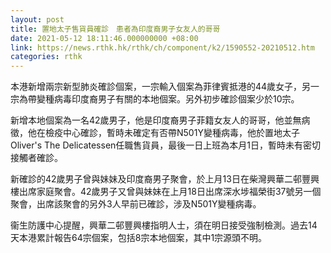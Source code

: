 ```yaml
---
layout: post
title: 置地太子售貨員確診　患者為印度裔男子女友人的哥哥
date: 2021-05-12 18:11:46.000000000 +08:00
link: https://news.rthk.hk/rthk/ch/component/k2/1590552-20210512.htm
categories: rthk
---
```


本港新增兩宗新型肺炎確診個案，一宗輸入個案為菲律賓抵港的44歲女子，另一宗為帶變種病毒印度裔男子有關的本地個案。另外初步確診個案少於10宗。

新增本地個案為一名42歲男子，他是印度裔男子菲籍女友人的哥哥，他並無病徵，他在檢疫中心確診，暫時未確定有否帶N501Y變種病毒，他於置地太子Oliver's The Delicatessen任職售貨員，最後一日上班為本月1日，暫時未有密切接觸者確診。

新確診的42歲男子曾與妹妹及印度裔男子聚會，於上月13日在柴灣興華二邨豐興樓出席家庭聚會。42歲男子又曾與妹妹在上月18日出席深水埗福榮街37號另一個聚會，出席該聚會的另外3人早前已確診，涉及N501Y變種病毒。

衞生防護中心提醒，興華二邨豐興樓指明人士，須在明日接受強制檢測。過去14天本港累計報告64宗個案，包括8宗本地個案，其中1宗源頭不明。
